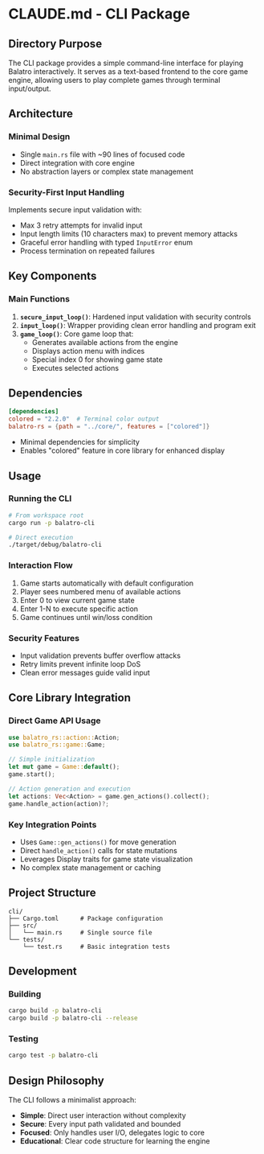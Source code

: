 # CLAUDE.md - CLI Package

## Directory Purpose

The CLI package provides a simple command-line interface for playing Balatro interactively. It serves as a text-based frontend to the core game engine, allowing users to play complete games through terminal input/output.

## Architecture

### Minimal Design
- Single `main.rs` file with ~90 lines of focused code
- Direct integration with core engine
- No abstraction layers or complex state management

### Security-First Input Handling
Implements secure input validation with:
- Max 3 retry attempts for invalid input
- Input length limits (10 characters max) to prevent memory attacks
- Graceful error handling with typed `InputError` enum
- Process termination on repeated failures

## Key Components

### Main Functions
1. **`secure_input_loop()`**: Hardened input validation with security controls
2. **`input_loop()`**: Wrapper providing clean error handling and program exit
3. **`game_loop()`**: Core game loop that:
   - Generates available actions from the engine
   - Displays action menu with indices
   - Special index 0 for showing game state
   - Executes selected actions

## Dependencies

```toml
[dependencies]
colored = "2.2.0"  # Terminal color output
balatro-rs = {path = "../core/", features = ["colored"]}
```

- Minimal dependencies for simplicity
- Enables "colored" feature in core library for enhanced display

## Usage

### Running the CLI
```bash
# From workspace root
cargo run -p balatro-cli

# Direct execution
./target/debug/balatro-cli
```

### Interaction Flow
1. Game starts automatically with default configuration
2. Player sees numbered menu of available actions
3. Enter 0 to view current game state
4. Enter 1-N to execute specific action
5. Game continues until win/loss condition

### Security Features
- Input validation prevents buffer overflow attacks
- Retry limits prevent infinite loop DoS
- Clean error messages guide valid input

## Core Library Integration

### Direct Game API Usage
```rust
use balatro_rs::action::Action;
use balatro_rs::game::Game;

// Simple initialization
let mut game = Game::default();
game.start();

// Action generation and execution
let actions: Vec<Action> = game.gen_actions().collect();
game.handle_action(action)?;
```

### Key Integration Points
- Uses `Game::gen_actions()` for move generation
- Direct `handle_action()` calls for state mutations
- Leverages Display traits for game state visualization
- No complex state management or caching

## Project Structure

```
cli/
├── Cargo.toml      # Package configuration
├── src/
│   └── main.rs     # Single source file
└── tests/
    └── test.rs     # Basic integration tests
```

## Development

### Building
```bash
cargo build -p balatro-cli
cargo build -p balatro-cli --release
```

### Testing
```bash
cargo test -p balatro-cli
```

## Design Philosophy

The CLI follows a minimalist approach:
- **Simple**: Direct user interaction without complexity
- **Secure**: Every input path validated and bounded
- **Focused**: Only handles user I/O, delegates logic to core
- **Educational**: Clear code structure for learning the engine
